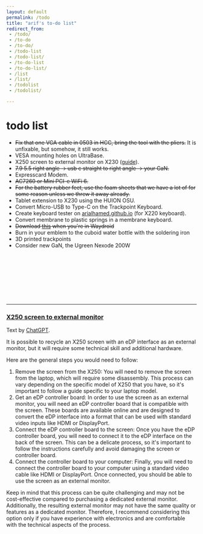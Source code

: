 ```yaml
---
layout: default
permalink: /todo
title: "arif's to-do list"
redirect_from: 
 - /todo/
 - /to-do
 - /to-do/
 - /todo-list
 - /todo-list/
 - /to-do-list
 - /to-do-list/
 - /list
 - /list/
 - /todolist
 - /todolist/

---
```


# todo list

- <s>Fix that one VGA cable in 0503 in HCC, bring the tool with the pliers.</s> It is unfixable, but somehow, it still works.
- VESA mounting holes on UltraBase.
- X250 screen to external monitor on X230 ([guide](#x250-screen-to-external-monitor)). 
- <s>7.9 5.5 right angle -> usb c straight to right angle -> your GaN. </s>
- Expresscard Modem. 
- <s>AC7260 or Mini PCI-e WiFi 6. </s>
- <s>For the battery rubber feet, use the foam sheets that we have a lot of for some reason unless we threw it away already. </s>
- Tablet extension to X230 using the HUION OSU. 
- Convert Micro-USB to Type-C on the Trackpoint Keyboard. 
- Create keyboard tester on [arialhamed.github.io](arialhamed.github.io) (for X220 keyboard). 
- Convert membrane to plastic springs in a membrane keyboard. 
- <s>Download <a href="https://www.mediafire.com/file/ho04ugojs1kfjro/jp.co.spike_chunsoft.DRV3_1.0.2.apk/file" target="_blank">this</a> when you're in Waydroid</s>
- Burn in your emblem to the cuboid water bottle with the soldering iron
- 3D printed trackpoints
- Consider new GaN, the Ugreen Nexode 200W


<br><br><br><br><br><br><br>

<hr>

### <span style="text-decoration:underline;">X250 screen to external monitor</span>

Text by <a href="https://chat.openai.com" target="_blank">ChatGPT</a>.

It is possible to recycle an X250 screen with an eDP interface as an external monitor, but it will require some technical skill and additional hardware.

Here are the general steps you would need to follow:

1. Remove the screen from the X250: You will need to remove the screen from the laptop, which will require some disassembly. This process can vary depending on the specific model of X250 that you have, so it's important to follow a guide specific to your laptop model.
1. Get an eDP controller board: In order to use the screen as an external monitor, you will need an eDP controller board that is compatible with the screen. These boards are available online and are designed to convert the eDP interface into a format that can be used with standard video inputs like HDMI or DisplayPort.
1. Connect the eDP controller board to the screen: Once you have the eDP controller board, you will need to connect it to the eDP interface on the back of the screen. This can be a delicate process, so it's important to follow the instructions carefully and avoid damaging the screen or controller board.
1. Connect the controller board to your computer: Finally, you will need to connect the controller board to your computer using a standard video cable like HDMI or DisplayPort. Once connected, you should be able to use the screen as an external monitor.

Keep in mind that this process can be quite challenging and may not be cost-effective compared to purchasing a dedicated external monitor. Additionally, the resulting external monitor may not have the same quality or features as a dedicated monitor. Therefore, I recommend considering this option only if you have experience with electronics and are comfortable with the technical aspects of the process.
